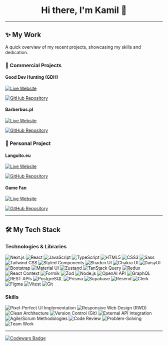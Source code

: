 <div align="center">
  <h1>Hi there, I'm Kamil 👋</h1>
</div>

---

<h2>✨ My Work</h2>
<p>
  A quick overview of my recent projects, showcasing my skills and dedication.
</p>

### 💼 Commercial Projects

#### Good Dev Hunting (GDH)
<div>
  <a href="https://www.devhunting.co/devs" target="_blank">
    <img src="https://img.shields.io/badge/🌐_Live_Site-devhunting.co-blue?style=for-the-badge" alt="Live Website">
  </a>
  
  [![GitHub Repository](https://img.shields.io/badge/💻_Repository-good--dev--hunting--app-gray?style=for-the-badge&logo=github)](https://github.com/nerdbord/good-dev-hunting-app)
</div>

#### Barberbus.pl
<div>
  <a href="https://barberbus.pl/" target="_blank">
    <img src="https://img.shields.io/badge/🌐_Live_Site-barberbus.pl-blue?style=for-the-badge" alt="Live Website">
  </a>
  
  [![GitHub Repository](https://img.shields.io/badge/💻_Repository-barber--shop-gray?style=for-the-badge&logo=github)](https://github.com/mr-fox93/barber-shop)
</div>

### 🚀 Personal Project

#### Languito.eu
<div>
  <a href="https://www.languito.eu/pl" target="_blank">
    <img src="https://img.shields.io/badge/🌐_Live_Site-languito.eu-blue?style=for-the-badge" alt="Live Website">
  </a>
  
  [![GitHub Repository](https://img.shields.io/badge/💻_Repository-next--lang--ai--app-gray?style=for-the-badge&logo=github)](https://github.com/mr-fox93/next-lang-ai-app)
</div>

#### Game Fan
<div>
<a href="https://game-fan.netlify.app" target="_blank">
      <img src="https://img.shields.io/badge/🌐_Live_Site-Game Fun-blue?style=for-the-badge" alt="Live Website">

</a>

  
  [![GitHub Repository](https://img.shields.io/badge/💻_Repository-game--fan-gray?style=for-the-badge&logo=github)](https://github.com/mr-fox93/GameHub)



  
</div>

---

## 🛠️ My Tech Stack

<div>
  <h3>Technologies & Libraries</h3>
  <p>
    <img src="https://img.shields.io/badge/Next.js-000000?style=for-the-badge&logo=next.js&logoColor=white" alt="Next.js">
    <img src="https://img.shields.io/badge/React-61DAFB?style=for-the-badge&logo=react&logoColor=white" alt="React">
    <img src="https://img.shields.io/badge/JavaScript-F7DF1E?style=for-the-badge&logo=javascript&logoColor=black" alt="JavaScript">
    <img src="https://img.shields.io/badge/TypeScript-007ACC?style=for-the-badge&logo=typescript&logoColor=white" alt="TypeScript">
    <img src="https://img.shields.io/badge/HTML5-E34F26?style=for-the-badge&logo=html5&logoColor=white" alt="HTML5">
    <img src="https://img.shields.io/badge/CSS3-1572B6?style=for-the-badge&logo=css3&logoColor=white" alt="CSS3">
    <img src="https://img.shields.io/badge/Sass-CC6699?style=for-the-badge&logo=sass&logoColor=white" alt="Sass">
    <img src="https://img.shields.io/badge/Tailwind_CSS-06B6D4?style=for-the-badge&logo=tailwind-css&logoColor=white" alt="Tailwind CSS">
    <img src="https://img.shields.io/badge/Styled_Components-DB7093?style=for-the-badge&logo=styled-components&logoColor=white" alt="Styled Components">
    <img src="https://img.shields.io/badge/Shadcn_UI-000000?style=for-the-badge&logo=shadcn-ui&logoColor=white" alt="Shadcn UI">
    <img src="https://img.shields.io/badge/Chakra_UI-319795?style=for-the-badge&logo=chakra-ui&logoColor=white" alt="Chakra UI">
    <img src="https://img.shields.io/badge/DaisyUI-5A0EF8?style=for-the-badge&logo=daisyui&logoColor=white" alt="DaisyUI">
    <img src="https://img.shields.io/badge/Bootstrap-7952B3?style=for-the-badge&logo=bootstrap&logoColor=white" alt="Bootstrap">
    <img src="https://img.shields.io/badge/Material_UI-007FFF?style=for-the-badge&logo=mui&logoColor=white" alt="Material UI">
    <img src="https://img.shields.io/badge/Zustand-000000?style=for-the-badge&logo=zustand&logoColor=white" alt="Zustand">
    <img src="https://img.shields.io/badge/TanStack_Query-FF4154?style=for-the-badge&logo=react-query&logoColor=white" alt="TanStack Query">
    <img src="https://img.shields.io/badge/Redux-764ABC?style=for-the-badge&logo=redux&logoColor=white" alt="Redux">
    <img src="https://img.shields.io/badge/React_Context-000000?style=for-the-badge&logo=react&logoColor=white" alt="React Context">
    <img src="https://img.shields.io/badge/Formik-2F3F64?style=for-the-badge&logo=formik&logoColor=white" alt="Formik">
    <img src="https://img.shields.io/badge/Zod-3E67B1?style=for-the-badge&logo=zod&logoColor=white" alt="Zod">
    <img src="https://img.shields.io/badge/Node.js-339933?style=for-the-badge&logo=node.js&logoColor=white" alt="Node.js">
    <img src="https://img.shields.io/badge/OpenAI_API-412991?style=for-the-badge&logo=openai&logoColor=white" alt="OpenAI API">
    <img src="https://img.shields.io/badge/GraphQL-E10098?style=for-the-badge&logo=graphql&logoColor=white" alt="GraphQL">
    <img src="https://img.shields.io/badge/REST_APIs-000000?style=for-the-badge&logo=rest&logoColor=white" alt="REST APIs">
    <img src="https://img.shields.io/badge/PostgreSQL-336791?style=for-the-badge&logo=postgresql&logoColor=white" alt="PostgreSQL">
    <img src="https://img.shields.io/badge/Prisma-2D3748?style=for-the-badge&logo=prisma&logoColor=white" alt="Prisma">
    <img src="https://img.shields.io/badge/Supabase-3ECF8E?style=for-the-badge&logo=supabase&logoColor=white" alt="Supabase">
    <img src="https://img.shields.io/badge/Resend-000000?style=for-the-badge&logo=resend&logoColor=white" alt="Resend">
    <img src="https://img.shields.io/badge/Clerk-000000?style=for-the-badge&logo=clerk&logoColor=white" alt="Clerk">
    <img src="https://img.shields.io/badge/Figma-F24E1E?style=for-the-badge&logo=figma&logoColor=white" alt="Figma">
    <img src="https://img.shields.io/badge/Vitest-6E93D7?style=for-the-badge&logo=vitest&logoColor=white" alt="Vitest">
    <img src="https://img.shields.io/badge/Git-F05032?style=for-the-badge&logo=git&logoColor=white" alt="Git">
  </p>

  <h3>Skills</h3>
  <p>
    <img src="https://img.shields.io/badge/Pixel--Perfect_UI-orange?style=for-the-badge" alt="Pixel-Perfect UI Implementation">
    <img src="https://img.shields.io/badge/Responsive_Web_Design-brightgreen?style=for-the-badge" alt="Responsive Web Design (RWD)">
    <img src="https://img.shields.io/badge/Clean_Architecture-blueviolet?style=for-the-badge" alt="Clean Architecture">
    <img src="https://img.shields.io/badge/Version_Control_Git-red?style=for-the-badge" alt="Version Control (Git)">
    <img src="https://img.shields.io/badge/External_API_Integration-yellow?style=for-the-badge" alt="External API Integration">
    <img src="https://img.shields.io/badge/Agile%2FScrum_Methodologies-informational?style=for-the-badge" alt="Agile/Scrum Methodologies">
    <img src="https://img.shields.io/badge/Code_Review-lightgrey?style=for-the-badge" alt="Code Review">
    <img src="https://img.shields.io/badge/Problem--Solving-purple?style=for-the-badge" alt="Problem-Solving">
    <img src="https://img.shields.io/badge/Team_Work-pink?style=for-the-badge" alt="Team Work">
  </p>
</div>

---




<!--
<div>
  <h1>Hi there, I'm Kamil 👋</h1>
</div>

---

<h2>✨ My Work </h2> 

<p>
  A quick overview of my recent projects, showcasing my skills and dedication.
</p>

<h2>💼 Commercial Projects</h2>

#### Good Dev Hunting (GDH)
<div>
  <a href="https://www.devhunting.co/devs" target="_blank">
    <img src="https://img.shields.io/badge/🌐_Live_Site-devhunting.co-blue?style=for-the-badge" alt="Live Website">
  </a>
  
  [![GitHub Repository](https://img.shields.io/badge/💻_Repository-good--dev--hunting--app-gray?style=for-the-badge&logo=github)](https://github.com/nerdbord/good-dev-hunting-app)
</div>

#### Barberbus.pl
<div>
  <a href="https://barberbus.pl/" target="_blank">
    <img src="https://img.shields.io/badge/🌐_Live_Site-barberbus.pl-blue?style=for-the-badge" alt="Live Website">
  </a>
  
  [![GitHub Repository](https://img.shields.io/badge/💻_Repository-barber--shop-gray?style=for-the-badge&logo=github)](https://github.com/mr-fox93/barber-shop)
</div>

### 🚀 Personal Project

#### Languito.eu
<div>
  <a href="https://www.languito.eu/pl" target="_blank">
    <img src="https://img.shields.io/badge/🌐_Live_Site-languito.eu-blue?style=for-the-badge" alt="Live Website">
  </a>
  
  [![GitHub Repository](https://img.shields.io/badge/💻_Repository-next--lang--ai--app-gray?style=for-the-badge&logo=github)](https://github.com/mr-fox93/next-lang-ai-app)
</div>

---

## 🛠️ My Tech Stack

<div>
  <h2>Technologies & Libraries</h2>
  <p>
    <img src="https://img.shields.io/badge/Next.js-000000?style=for-the-badge&logo=next.js&logoColor=white" alt="Next.js">
    <img src="https://img.shields.io/badge/React-61DAFB?style=for-the-badge&logo=react&logoColor=white" alt="React">
    <img src="https://img.shields.io/badge/JavaScript-F7DF1E?style=for-the-badge&logo=javascript&logoColor=black" alt="JavaScript">
    <img src="https://img.shields.io/badge/TypeScript-007ACC?style=for-the-badge&logo=typescript&logoColor=white" alt="TypeScript">
    <img src="https://img.shields.io/badge/HTML5-E34F26?style=for-the-badge&logo=html5&logoColor=white" alt="HTML5">
    <img src="https://img.shields.io/badge/CSS3-1572B6?style=for-the-badge&logo=css3&logoColor=white" alt="CSS3">
    <img src="https://img.shields.io/badge/Sass-CC6699?style=for-the-badge&logo=sass&logoColor=white" alt="Sass">
    <img src="https://img.shields.io/badge/Tailwind_CSS-06B6D4?style=for-the-badge&logo=tailwind-css&logoColor=white" alt="Tailwind CSS">
    <img src="https://img.shields.io/badge/Styled_Components-DB7093?style=for-the-badge&logo=styled-components&logoColor=white" alt="Styled Components">
    <img src="https://img.shields.io/badge/Shadcn_UI-000000?style=for-the-badge&logo=shadcn-ui&logoColor=white" alt="Shadcn UI">
    <img src="https://img.shields.io/badge/Chakra_UI-319795?style=for-the-badge&logo=chakra-ui&logoColor=white" alt="Chakra UI">
    <img src="https://img.shields.io/badge/DaisyUI-5A0EF8?style=for-the-badge&logo=daisyui&logoColor=white" alt="DaisyUI">
    <img src="https://img.shields.io/badge/Bootstrap-7952B3?style=for-the-badge&logo=bootstrap&logoColor=white" alt="Bootstrap">
    <img src="https://img.shields.io/badge/Material_UI-007FFF?style=for-the-badge&logo=mui&logoColor=white" alt="Material UI">
    <img src="https://img.shields.io/badge/Zustand-000000?style=for-the-badge&logo=zustand&logoColor=white" alt="Zustand">
    <img src="https://img.shields.io/badge/TanStack_Query-FF4154?style=for-the-badge&logo=react-query&logoColor=white" alt="TanStack Query">
    <img src="https://img.shields.io/badge/Redux-764ABC?style=for-the-badge&logo=redux&logoColor=white" alt="Redux">
    <img src="https://img.shields.io/badge/React_Context-000000?style=for-the-badge&logo=react&logoColor=white" alt="React Context">
    <img src="https://img.shields.io/badge/Formik-2F3F64?style=for-the-badge&logo=formik&logoColor=white" alt="Formik">
    <img src="https://img.shields.io/badge/Zod-3E67B1?style=for-the-badge&logo=zod&logoColor=white" alt="Zod">
    <img src="https://img.shields.io/badge/Node.js-339933?style=for-the-badge&logo=node.js&logoColor=white" alt="Node.js">
    <img src="https://img.shields.io/badge/OpenAI_API-412991?style=for-the-badge&logo=openai&logoColor=white" alt="OpenAI API">
    <img src="https://img.shields.io/badge/GraphQL-E10098?style=for-the-badge&logo=graphql&logoColor=white" alt="GraphQL">
    <img src="https://img.shields.io/badge/REST_APIs-000000?style=for-the-badge&logo=rest&logoColor=white" alt="REST APIs">
    <img src="https://img.shields.io/badge/PostgreSQL-336791?style=for-the-badge&logo=postgresql&logoColor=white" alt="PostgreSQL">
    <img src="https://img.shields.io/badge/Prisma-2D3748?style=for-the-badge&logo=prisma&logoColor=white" alt="Prisma">
    <img src="https://img.shields.io/badge/Supabase-3ECF8E?style=for-the-badge&logo=supabase&logoColor=white" alt="Supabase">
    <img src="https://img.shields.io/badge/Resend-000000?style=for-the-badge&logo=resend&logoColor=white" alt="Resend">
    <img src="https://img.shields.io/badge/Clerk-000000?style=for-the-badge&logo=clerk&logoColor=white" alt="Clerk">


  <h2>Skills</h2>
  <p>
    <img src="https://img.shields.io/badge/Pixel--Perfect_UI-orange?style=for-the-badge" alt="Pixel-Perfect UI Implementation">
    <img src="https://img.shields.io/badge/Responsive_Web_Design-brightgreen?style=for-the-badge" alt="Responsive Web Design (RWD)">
    <img src="https://img.shields.io/badge/Clean_Architecture-blueviolet?style=for-the-badge" alt="Clean Architecture">
    <img src="https://img.shields.io/badge/Version_Control_Git-red?style=for-the-badge" alt="Version Control (Git)">
    <img src="https://img.shields.io/badge/External_API_Integration-yellow?style=for-the-badge" alt="External API Integration">
    <img src="https://img.shields.io/badge/Agile%2FScrum_Methodologies-informational?style=for-the-badge" alt="Agile/Scrum Methodologies">
    <img src="https://img.shields.io/badge/Code_Review-lightgrey?style=for-the-badge" alt="Code Review">
    <img src="https://img.shields.io/badge/Problem--Solving-purple?style=for-the-badge" alt="Problem-Solving">
    <img src="https://img.shields.io/badge/Team_Work-pink?style=for-the-badge" alt="Team Work">
  </p>
</div>

---
<!--
<div>
  <h3>Let's Connect!</h3>
  <p>
    <a href="[Your LinkedIn Profile URL]" target="_blank"><img src="https://img.shields.io/badge/LinkedIn-%230077B5.svg?&style=for-the-badge&logo=linkedin&logoColor=white" alt="LinkedIn"></a>
    <a href="mailto:[Your Email Address]" target="_blank"><img src="https://img.shields.io/badge/Email-D14836?style=for-the-badge&logo=gmail&logoColor=white" alt="Email"></a>
  </p>
</div>
--!>






<!--
<h1>Hi there 👋 </h1>

As part of a 19-member team, I am working on a project that leverages the Next.js 14 framework. Our tech stack includes React Server Components, Server Actions, and TypeScript. My role in this project involves collaborating within this tech framework to contribute to the overall development and success of the project.

🌐 Live: https://www.devhunting.co/

🔗 GitHub Repository: https://github.com/nerdbord/good-dev-hunting-app

<h2>Team Project: </h2>
<p>Cloud Store / React.js / TS / Supabase : https://cloud-store-gray.vercel.app/</p>

<h3>Projects: </h3>
<p></p>GAME APP / React.js / TS: https://mr-fox93.github.io/GameHub/</p>
<p>Unsplash API / React.js / TS: https://mr-fox93.github.io/unsplash/</p>
<p>Rick&Morthy / React.js / JS: https://mr-fox93.github.io/Rick-Morthy-React-Wiki/ </p>


[![My Skills](https://skillicons.dev/icons?i=js,ts,git,vite,vscode,react,styledcomponents,figma,html,css,nodejs,nextjs,tailwind)](https://skillicons.dev)



**mr-fox93/mr-fox93** is a ✨ _special_ ✨ repository because its `README.md` (this file) appears on your GitHub profile.

Here are some ideas to get you started:

- 🔭 I’m currently working on ...
- 🌱 I’m currently learning ...
- 👯 I’m looking to collaborate on ...
- 🤔 I’m looking for help with ...
- 💬 Ask me about ...
- 📫 How to reach me: ...
- 😄 Pronouns: ...
- ⚡ Fun fact: ...
-->

<a href="https://www.codewars.com/users/mr-fox93">![Codewars Badge](https://www.codewars.com/users/mr-fox93/badges/large?theme=light)</a>






